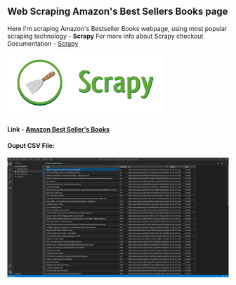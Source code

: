 ## Web Scraping Amazon's Best Sellers Books page

Here I'm scraping Amazon's Bestseller Books webpage, using most popular scraping technology - **Scrapy**
For more info about Scrapy checkout Documentation - [Scrapy](https://docs.scrapy.org/en/latest/)

![Scrapy](https://github.com/Gangadharbhuvan/Machine_Learning-Projects/blob/master/Scraping-Amazon_Bestseller_Books/results/Scrapy.png)

#### Link - [Amazon Best Seller's Books](https://www.amazon.in/gp/bestsellers/books)

#### Ouput CSV File:

![Result](https://github.com/Gangadharbhuvan/Machine_Learning-Projects/blob/master/Scraping-Amazon_Bestseller_Books/results/preview_output.png)
